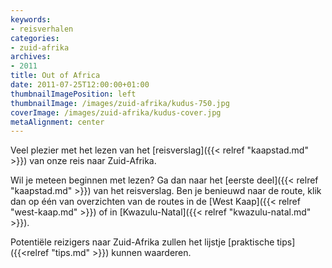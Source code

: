 ```yaml
---
keywords:
- reisverhalen
categories:
- zuid-afrika
archives:
- 2011
title: Out of Africa
date: 2011-07-25T12:00:00+01:00
thumbnailImagePosition: left
thumbnailImage: /images/zuid-afrika/kudus-750.jpg
coverImage: /images/zuid-afrika/kudus-cover.jpg
metaAlignment: center
---
```

Veel plezier met het lezen van het [reisverslag]({{< relref "kaapstad.md" >}}) van onze reis naar Zuid-Afrika.

Wil je meteen beginnen met lezen? Ga dan naar het [eerste deel]({{< relref "kaapstad.md" >}}) van
het reisverslag. Ben je benieuwd naar de route, klik dan op één van overzichten
van de routes in de [West Kaap]({{< relref "west-kaap.md" >}}) of in [Kwazulu-Natal]({{< relref "kwazulu-natal.md" >}}).

Potentiële reizigers naar Zuid-Afrika zullen het lijstje [praktische tips]({{<relref "tips.md" >}}) kunnen waarderen.
